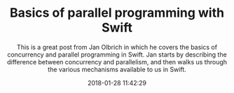 ---
title: "Basics of parallel programming with Swift"
subtitle: "This is a great post from Jan Olbrich in which he covers the basics of concurrency and parallel programming in Swift. Jan starts by describing the difference between concurrency and parallelism, and then walks us through the various mechanisms available to us in Swift."
tags: ["concurrency","parallelism"]
link: "https://medium.com/flawless-app-stories/basics-of-parallel-programming-with-swift-93fee8425287"
date: "2018-01-28 11:42:29"
---